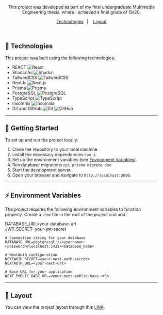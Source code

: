 <p align="center">
  This project was developed as part of my final undergraduate Multimedia Engineering thesis, where I achieved a final grade of 19/20.
</p>

<p align="center">
  <a href="#-technologies">Technologies</a>&nbsp;&nbsp;&nbsp;|&nbsp;&nbsp;&nbsp;
  <a href="#-layout">Layout</a>
</p>

<br>

## 🚀 Technologies

This project was built using the following technologies:

- REACT ![React](https://img.shields.io/badge/-React-61DAFB?logo=react&logoColor=white&style=flat)
- Shadcn/ui ![Shadcn](https://img.shields.io/badge/-Shadcn_UI-764ABC?style=flat)
- TailwindCSS ![TailwindCSS](https://img.shields.io/badge/-TailwindCSS-06B6D4?logo=tailwind-css&logoColor=white&style=flat)
- NextJs ![Next.js](https://img.shields.io/badge/-NextJs-000000?logo=next.js&logoColor=white&style=flat)
- Prisma ![Prisma](https://img.shields.io/badge/-Prisma-2D3748?logo=prisma&logoColor=white&style=flat)
- PostgreSQL ![PostgreSQL](https://img.shields.io/badge/PostgreSQL-316192?style=for-the-badge&logo=postgresql&logoColor=white)
- TypeScript ![TypeScript](https://img.shields.io/badge/-TypeScript-3178C6?logo=typescript&logoColor=white&style=flat)
- Insomnia ![Insomnia](https://img.shields.io/badge/-Insomnia-5849BE?logo=insomnia&logoColor=white&style=flat)
- Git and GitHub ![Git](https://img.shields.io/badge/-Git-F05032?logo=git&logoColor=white&style=flat) ![GitHub](https://img.shields.io/badge/-GitHub-181717?logo=github&logoColor=white&style=flat)

---

## 🚀 Getting Started

To set up and run the project locally:

1. Clone the repository to your local machine.
2. Install the necessary dependencies `npm i`.
3. Set up the environment variables (see [Environment Variables](#-environment-variables)).
4. Run database migrations `npx prisma migrate dev`.
5. Start the development server.
6. Open your browser and navigate to `http://localhost:3000`.

---

## ⚡ Environment Variables

The project requires the following environment variables to function properly. Create a `.env` file in the root of the project and add:

DATABASE_URL=your-database-url  
JWT_SECRET=your-jwt-secret

```env
# Connection string for your database
DATABASE_URL=postgresql://<username>:<password>@localhost:5432/<database_name>

# NextAuth configuration
NEXTAUTH_SECRET=<your-next-auth-secret>
NEXTAUTH_URL=<your-next-url>

# Base URL for your application
NEXT_PUBLIC_BASE_URL=<your-next-public-base-url>
```

---




## 🔖 Layout

You can view the project layout through this [LINK](https://www.figma.com/design/EGS2CEbKfbHJ47kAzgW7Ht/System-POS?m=auto&t=d0oACyj3K5ZUMxM5-6).
